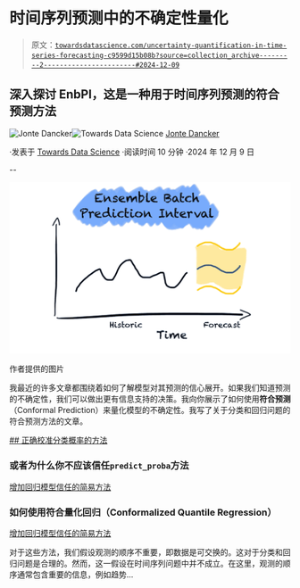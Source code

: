 # 时间序列预测中的不确定性量化

> 原文：[`towardsdatascience.com/uncertainty-quantification-in-time-series-forecasting-c9599d15b08b?source=collection_archive---------2-----------------------#2024-12-09`](https://towardsdatascience.com/uncertainty-quantification-in-time-series-forecasting-c9599d15b08b?source=collection_archive---------2-----------------------#2024-12-09)

## 深入探讨 EnbPI，这是一种用于时间序列预测的符合预测方法

[](https://medium.com/@jodancker?source=post_page---byline--c9599d15b08b--------------------------------)![Jonte Dancker](https://medium.com/@jodancker?source=post_page---byline--c9599d15b08b--------------------------------)[](https://towardsdatascience.com/?source=post_page---byline--c9599d15b08b--------------------------------)![Towards Data Science](https://towardsdatascience.com/?source=post_page---byline--c9599d15b08b--------------------------------) [Jonte Dancker](https://medium.com/@jodancker?source=post_page---byline--c9599d15b08b--------------------------------)

·发表于 [Towards Data Science](https://towardsdatascience.com/?source=post_page---byline--c9599d15b08b--------------------------------) ·阅读时间 10 分钟 ·2024 年 12 月 9 日

--

![](img/5098798089e55a35502d6f47fc141ba3.png)

作者提供的图片

我最近的许多文章都围绕着如何了解模型对其预测的信心展开。如果我们知道预测的不确定性，我们可以做出更有信息支持的决策。我向你展示了如何使用**符合预测**（Conformal Prediction）来量化模型的不确定性。我写了关于分类和回归问题的符合预测方法的文章。

[](/calibrating-classification-probabilities-the-right-way-da935caee18d?source=post_page-----c9599d15b08b--------------------------------) [## 正确校准分类概率的方法](https://towardsdatascience.com/calibrating-classification-probabilities-the-right-way-da935caee18d?source=post_page-----c9599d15b08b--------------------------------)

### 或者为什么你不应该信任`predict_proba`方法

[增加回归模型信任的简易方法](https://towardsdatascience.com/increase-trust-in-your-regression-model-the-easy-way-3349ee5f194c?source=post_page-----c9599d15b08b--------------------------------)

### 如何使用**符合量化回归**（Conformalized Quantile Regression）

[增加回归模型信任的简易方法](https://towardsdatascience.com/increase-trust-in-your-regression-model-the-easy-way-3349ee5f194c?source=post_page-----c9599d15b08b--------------------------------)

对于这些方法，我们假设观测的顺序不重要，即数据是可交换的。这对于分类和回归问题是合理的。然而，这一假设在时间序列问题中并不成立。在这里，观测的顺序通常包含重要的信息，例如趋势...
